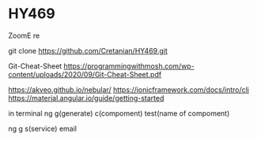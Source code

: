 # HY469

ZoomΕ re

git clone https://github.com/Cretanian/HY469.git

Git-Cheat-Sheet
https://programmingwithmosh.com/wp-content/uploads/2020/09/Git-Cheat-Sheet.pdf

https://akveo.github.io/nebular/
https://ionicframework.com/docs/intro/cli
https://material.angular.io/guide/getting-started

in terminal ng g(generate) c(compoment) test(name of compoment)

ng g s(service) email
